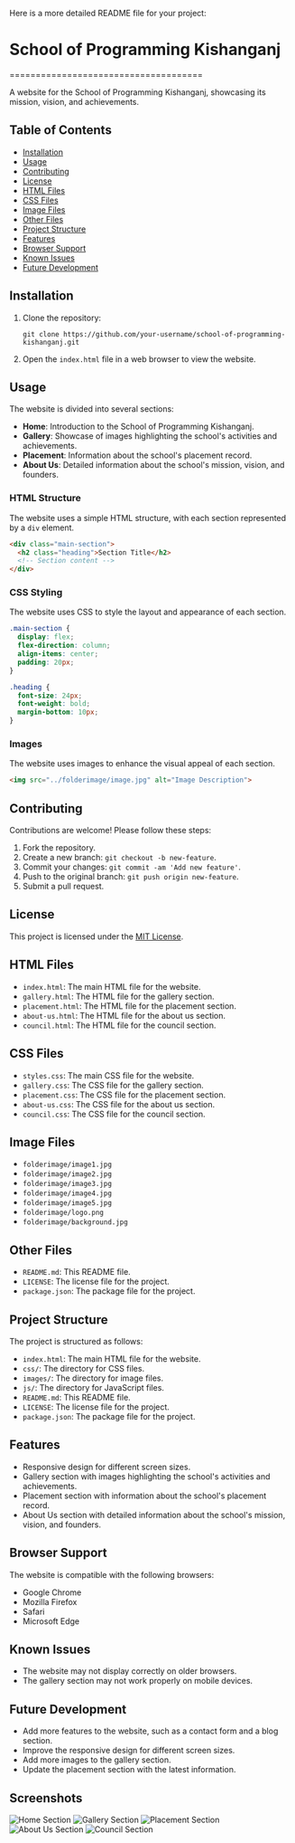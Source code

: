 

Here is a more detailed README file for your project:

# School of Programming Kishanganj
=====================================

A website for the School of Programming Kishanganj, showcasing its mission, vision, and achievements.

## Table of Contents

- [Installation](#installation)
- [Usage](#usage)
- [Contributing](#contributing)
- [License](#license)
- [HTML Files](#html-files)
- [CSS Files](#css-files)
- [Image Files](#image-files)
- [Other Files](#other-files)
- [Project Structure](#project-structure)
- [Features](#features)
- [Browser Support](#browser-support)
- [Known Issues](#known-issues)
- [Future Development](#future-development)

## Installation

1. Clone the repository:

   ```shell
   git clone https://github.com/your-username/school-of-programming-kishanganj.git
   ```

2. Open the `index.html` file in a web browser to view the website.

## Usage

The website is divided into several sections:

* **Home**: Introduction to the School of Programming Kishanganj.
* **Gallery**: Showcase of images highlighting the school's activities and achievements.
* **Placement**: Information about the school's placement record.
* **About Us**: Detailed information about the school's mission, vision, and founders.

### HTML Structure

The website uses a simple HTML structure, with each section represented by a `div` element.

```html
<div class="main-section">
  <h2 class="heading">Section Title</h2>
  <!-- Section content -->
</div>
```

### CSS Styling

The website uses CSS to style the layout and appearance of each section.

```css
.main-section {
  display: flex;
  flex-direction: column;
  align-items: center;
  padding: 20px;
}

.heading {
  font-size: 24px;
  font-weight: bold;
  margin-bottom: 10px;
}
```

### Images

The website uses images to enhance the visual appeal of each section.

```html
<img src="../folderimage/image.jpg" alt="Image Description">
```

## Contributing

Contributions are welcome! Please follow these steps:

1. Fork the repository.
2. Create a new branch: `git checkout -b new-feature`.
3. Commit your changes: `git commit -am 'Add new feature'`.
4. Push to the original branch: `git push origin new-feature`.
5. Submit a pull request.

## License

This project is licensed under the [MIT License](LICENSE).

## HTML Files

* `index.html`: The main HTML file for the website.
* `gallery.html`: The HTML file for the gallery section.
* `placement.html`: The HTML file for the placement section.
* `about-us.html`: The HTML file for the about us section.
* `council.html`: The HTML file for the council section.

## CSS Files

* `styles.css`: The main CSS file for the website.
* `gallery.css`: The CSS file for the gallery section.
* `placement.css`: The CSS file for the placement section.
* `about-us.css`: The CSS file for the about us section.
* `council.css`: The CSS file for the council section.

## Image Files

* `folderimage/image1.jpg`
* `folderimage/image2.jpg`
* `folderimage/image3.jpg`
* `folderimage/image4.jpg`
* `folderimage/image5.jpg`
* `folderimage/logo.png`
* `folderimage/background.jpg`

## Other Files

* `README.md`: This README file.
* `LICENSE`: The license file for the project.
* `package.json`: The package file for the project.

## Project Structure

The project is structured as follows:

* `index.html`: The main HTML file for the website.
* `css/`: The directory for CSS files.
* `images/`: The directory for image files.
* `js/`: The directory for JavaScript files.
* `README.md`: This README file.
* `LICENSE`: The license file for the project.
* `package.json`: The package file for the project.

## Features

* Responsive design for different screen sizes.
* Gallery section with images highlighting the school's activities and achievements.
* Placement section with information about the school's placement record.
* About Us section with detailed information about the school's mission, vision, and founders.

## Browser Support

The website is compatible with the following browsers:

* Google Chrome
* Mozilla Firefox
* Safari
* Microsoft Edge

## Known Issues

* The website may not display correctly on older browsers.
* The gallery section may not work properly on mobile devices.

## Future Development

* Add more features to the website, such as a contact form and a blog section.
* Improve the responsive design for different screen sizes.
* Add more images to the gallery section.
* Update the placement section with the latest information.

## Screenshots

![Home Section](../folderimage/home-section.jpg)
![Gallery Section](../folderimage/gallery-section.jpg)
![Placement Section](../folderimage/placement-section.jpg)
![About Us Section](../folderimage/about-us-section.jpg)
![Council Section](../folderimage/council-section.jpg)
